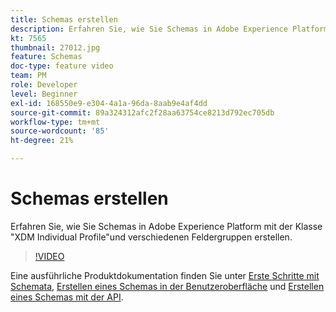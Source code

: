 ```yaml
---
title: Schemas erstellen
description: Erfahren Sie, wie Sie Schemas in Adobe Experience Platform mit der Klasse "XDM Individual Profile"und verschiedenen Feldergruppen erstellen.
kt: 7565
thumbnail: 27012.jpg
feature: Schemas
doc-type: feature video
team: PM
role: Developer
level: Beginner
exl-id: 168550e9-e304-4a1a-96da-8aab9e4af4dd
source-git-commit: 89a324312afc2f28aa63754ce8213d792ec705db
workflow-type: tm+mt
source-wordcount: '85'
ht-degree: 21%

---
```


# Schemas erstellen

Erfahren Sie, wie Sie Schemas in Adobe Experience Platform mit der Klasse &quot;XDM Individual Profile&quot;und verschiedenen Feldergruppen erstellen.

>[!VIDEO](https://video.tv.adobe.com/v/27012?quality=12&learn=on)

Eine ausführliche Produktdokumentation finden Sie unter [Erste Schritte mit Schemata](https://experienceleague.adobe.com/docs/journey-optimizer/using/data-management/get-started-schemas.html), [Erstellen eines Schemas in der Benutzeroberfläche](https://experienceleague.adobe.com/docs/experience-platform/xdm/tutorials/create-schema-ui.html?lang=de) und [Erstellen eines Schemas mit der API](https://experienceleague.adobe.com/docs/experience-platform/xdm/tutorials/create-schema-api.html?lang=de).
